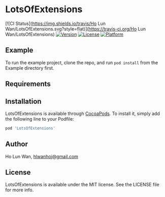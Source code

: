 # LotsOfExtensions

[![CI Status](https://img.shields.io/travis/Ho Lun Wan/LotsOfExtensions.svg?style=flat)](https://travis-ci.org/Ho Lun Wan/LotsOfExtensions)
[![Version](https://img.shields.io/cocoapods/v/LotsOfExtensions.svg?style=flat)](https://cocoapods.org/pods/LotsOfExtensions)
[![License](https://img.shields.io/cocoapods/l/LotsOfExtensions.svg?style=flat)](https://cocoapods.org/pods/LotsOfExtensions)
[![Platform](https://img.shields.io/cocoapods/p/LotsOfExtensions.svg?style=flat)](https://cocoapods.org/pods/LotsOfExtensions)

## Example

To run the example project, clone the repo, and run `pod install` from the Example directory first.

## Requirements

## Installation

LotsOfExtensions is available through [CocoaPods](https://cocoapods.org). To install
it, simply add the following line to your Podfile:

```ruby
pod 'LotsOfExtensions'
```

## Author

Ho Lun Wan, hlwanhoj@gmail.com

## License

LotsOfExtensions is available under the MIT license. See the LICENSE file for more info.
